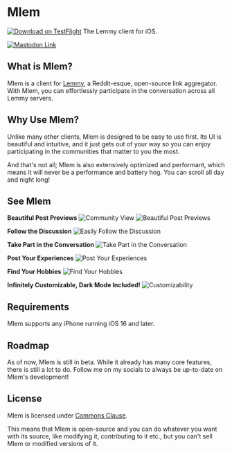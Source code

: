 # Mlem
[![Download on TestFlight](https://img.shields.io/badge/Download-TestFlight-blue)](https://discord.gg/kUHg8uGHpG)
The Lemmy client for iOS.

[![Mastodon Link](https://img.shields.io/mastodon/follow/108939255808776594?domain=https%3A%2F%2Fmstdn.social&label=Follow%20me%20for%20updates&style=flat)](https://elk.zone/mstdn.social/@davidbures)

## What is Mlem?
Mlem is a client for [Lemmy](https://join-lemmy.org), a Reddit-esque, open-source link aggregator. With Mlem, you can effortlessly participate in the conversation across all Lemmy servers.

## Why Use Mlem?

Unlike many other clients, Mlem is designed to be easy to use first. Its UI is beautiful and intuitive, and it just gets out of your way so you can enjoy participating in the communities that matter to you the most.

And that's not all; Mlem is also extensively optimized and performant, which means it will never be a performance and battery hog. You can scroll all day and night long!

## See Mlem

**Beautiful Post Previews**
![Community View](https://files.catbox.moe/5ize2z.png)
![Beautiful Post Previews](https://files.catbox.moe/gk7nlq.png)

**Follow the Discussion**
![Easily Follow the Discussion](https://files.catbox.moe/cfcxkq.png)

**Take Part in the Conversation**
![Take Part in the Conversation](https://files.catbox.moe/wpzfri.png)

**Post Your Experiences**
![Post Your Experiences](https://files.catbox.moe/9xg13j.png)

**Find Your Hobbies**
![Find Your Hobbies](https://files.catbox.moe/kmtqxm.png)

**Infinitely Customizable, Dark Mode Included!**
![Customizability](https://files.catbox.moe/sxlwgv.png)

## Requirements

Mlem supports any iPhone running iOS 16 and later.

## Roadmap

As of now, Mlem is still in beta. While it already has many core features, there is still a lot to do. Follow me on my socials to always be up-to-date on Mlem's development!

## License

Mlem is licensed under [Commons Clause](https://commonsclause.com).

This means that Mlem is open-source and you can do whatever you want with its source, like modifying it, contributing to it etc., but you can't sell Mlem or modified versions of it.
